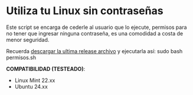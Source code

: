 # Utiliza tu Linux sin contraseñas
Este script se encarga de cederle al usuario que lo ejecute, permisos para no tener que ingresar ninguna contraseña, es una comodidad a costa de menor seguridad.

Recuerda [descargar la ultima release archivo](https://github.com/chmodmasx/sin_password/releases) y ejecutarla así: sudo bash permisos.sh

**COMPATIBILIDAD (TESTEADO)**:
- Linux Mint 22.xx
- Ubuntu 24.xx
